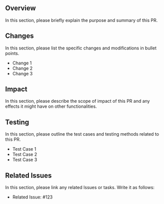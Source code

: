 ## Overview

In this section, please briefly explain the purpose and summary of this PR.

## Changes

In this section, please list the specific changes and modifications in bullet points.

- Change 1
- Change 2
- Change 3

## Impact

In this section, please describe the scope of impact of this PR and any effects it might have on other functionalities.

## Testing

In this section, please outline the test cases and testing methods related to this PR.

- Test Case 1
- Test Case 2
- Test Case 3

## Related Issues

In this section, please link any related Issues or tasks. Write it as follows:

- Related Issue: #123

